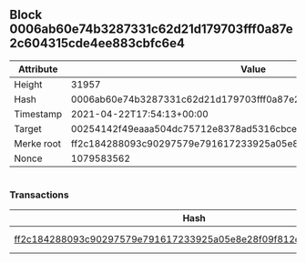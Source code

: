 ## Block 0006ab60e74b3287331c62d21d179703fff0a87e2c604315cde4ee883cbfc6e4

Attribute | Value
--- | ---
Height | 31957
Hash | 0006ab60e74b3287331c62d21d179703fff0a87e2c604315cde4ee883cbfc6e4
Timestamp | 2021-04-22T17:54:13+00:00
Target | 00254142f49eaaa504dc75712e8378ad5316cbcead634704b3734b6271167cc4
Merke root | ff2c184288093c90297579e791617233925a05e8e28f09f812ea50a3bc24d580
Nonce | 1079583562

```

```

### Transactions

Hash | Amount
--- | ---
[ff2c184288093c90297579e791617233925a05e8e28f09f812ea50a3bc24d580](ff2c184288093c90297579e791617233925a05e8e28f09f812ea50a3bc24d580.md) | 10.00000000 SKEPTI 
